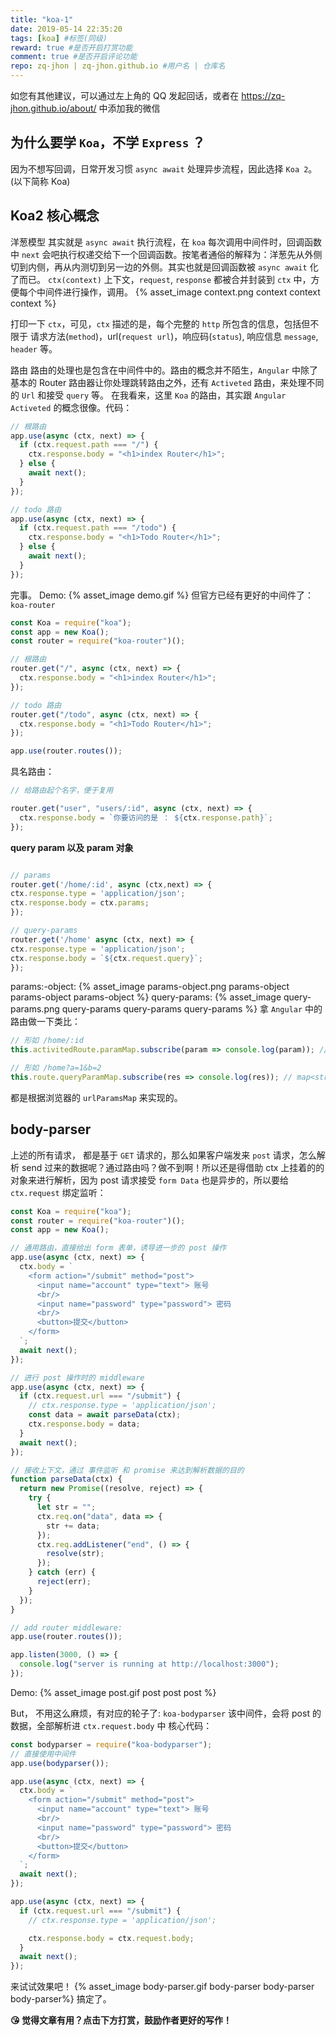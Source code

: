 ```yaml
---
title: "koa-1"
date: 2019-05-14 22:35:20
tags: [koa] #标签(同级)
reward: true #是否开启打赏功能
comment: true #是否开启评论功能
repo: zq-jhon | zq-jhon.github.io #用户名 | 仓库名
---
```


如您有其他建议，可以通过左上角的 QQ 发起回话，或者在 https://zq-jhon.github.io/about/ 中添加我的微信


## 为什么要学 `Koa`，不学 `Express` ？

因为不想写回调，日常开发习惯 `async await` 处理异步流程，因此选择 `Koa 2`。(以下简称 Koa)

## Koa2 核心概念

洋葱模型 其实就是 `async await` 执行流程，在 `koa` 每次调用中间件时，回调函数中 `next` 会吧执行权递交给下一个回调函数。按笔者通俗的解释为：洋葱先从外侧切到内侧，再从内测切到另一边的外侧。其实也就是回调函数被 `async await` 化了而已。
`ctx(context)` 上下文，`request`, `response` 都被合并封装到 `ctx` 中，方便每个中间件进行操作，调用。
{% asset_image context.png context context context %}

打印一下 `ctx`，可见，`ctx` 描述的是，每个完整的 `http` 所包含的信息，包括但不限于 请求方法(`method`)，url(`request url`)，响应码(`status`), 响应信息 `message`, `header` 等。

路由 路由的处理也是包含在中间件中的。路由的概念并不陌生，`Angular` 中除了基本的 Router 路由器让你处理跳转路由之外，还有 `Activeted` 路由，来处理不同的 `Url` 和接受 `query` 等。 在我看来，这里 `Koa` 的路由，其实跟 `Angular Activeted` 的概念很像。代码：

```javascript
// 根路由
app.use(async (ctx, next) => {
  if (ctx.request.path === "/") {
    ctx.response.body = "<h1>index Router</h1>";
  } else {
    await next();
  }
});

// todo 路由
app.use(async (ctx, next) => {
  if (ctx.request.path === "/todo") {
    ctx.response.body = "<h1>Todo Router</h1>";
  } else {
    await next();
  }
});
```

完事。 Demo:
{% asset_image demo.gif %}
但官方已经有更好的中间件了：`koa-router`

```javascript
const Koa = require("koa");
const app = new Koa();
const router = require("koa-router")();

// 根路由
router.get("/", async (ctx, next) => {
  ctx.response.body = "<h1>index Router</h1>";
});

// todo 路由
router.get("/todo", async (ctx, next) => {
  ctx.response.body = "<h1>Todo Router</h1>";
});

app.use(router.routes());
```

具名路由：

```javascript
// 给路由起个名字，便于复用

router.get("user", "users/:id", async (ctx, next) => {
  ctx.response.body = `你要访问的是 ： ${ctx.response.path}`;
});
```

**query param 以及 param 对象**

```javascript

// params
router.get('/home/:id', async (ctx,next) => {
ctx.response.type = 'application/json';
ctx.response.body = ctx.params;
});

// query-params
router.get('/home' async (ctx, next) => {
ctx.response.type = 'application/json';
ctx.response.body = `${ctx.request.query}`;
});
```

params:-object:
{% asset_image params-object.png params-object params-object params-object %}
query-params:
{% asset_image query-params.png query-params query-params query-params %}
拿 `Angular` 中的路由做一下类比：

```javascript
// 形如 /home/:id
this.activitedRoute.paramMap.subscribe(param => console.log(param)); // {"id": "4"}

// 形如 /home?a=1&b=2
this.route.queryParamMap.subscribe(res => console.log(res)); // map<string,number> = new Map({a: 1, b:2});
```

都是根据浏览器的 `urlParamsMap` 来实现的。

## body-parser

上述的所有请求， 都是基于 `GET` 请求的，那么如果客户端发来 `post` 请求，怎么解析 send 过来的数据呢？通过路由吗？做不到啊！所以还是得借助 ctx 上挂着的的对象来进行解析，因为 post 请求接受 `form Data` 也是异步的，所以要给 `ctx.request` 绑定监听：

```javascript
const Koa = require("koa");
const router = require("koa-router")();
const app = new Koa();

// 通用路由，直接给出 form 表单，诱导进一步的 post 操作
app.use(async (ctx, next) => {
  ctx.body = `
    <form action="/submit" method="post">
      <input name="account" type="text"> 账号
      <br/>
      <input name="password" type="password"> 密码
      <br/>
      <button>提交</button>
    </form>
  `;
  await next();
});

// 进行 post 操作时的 middleware
app.use(async (ctx, next) => {
  if (ctx.request.url === "/submit") {
    // ctx.response.type = 'application/json';
    const data = await parseData(ctx);
    ctx.response.body = data;
  }
  await next();
});

// 接收上下文，通过 事件监听 和 promise 来达到解析数据的目的
function parseData(ctx) {
  return new Promise((resolve, reject) => {
    try {
      let str = "";
      ctx.req.on("data", data => {
        str += data;
      });
      ctx.req.addListener("end", () => {
        resolve(str);
      });
    } catch (err) {
      reject(err);
    }
  });
}

// add router middleware:
app.use(router.routes());

app.listen(3000, () => {
  console.log("server is running at http://localhost:3000");
});
```


Demo: {% asset_image post.gif post post post %}

But， 不用这么麻烦，有对应的轮子了: `koa-bodyparser` 该中间件，会将 post 的数据，全部解析进 `ctx.request.body` 中
核心代码：

```javascript
const bodyparser = require("koa-bodyparser");
// 直接使用中间件
app.use(bodyparser());

app.use(async (ctx, next) => {
  ctx.body = `
    <form action="/submit" method="post">
      <input name="account" type="text"> 账号
      <br/>
      <input name="password" type="password"> 密码
      <br/>
      <button>提交</button>
    </form>
  `;
  await next();
});

app.use(async (ctx, next) => {
  if (ctx.request.url === "/submit") {
    // ctx.response.type = 'application/json';

    ctx.response.body = ctx.request.body;
  }
  await next();
});
```

来试试效果吧！
{% asset_image body-parser.gif body-parser body-parser body-parser%}
搞定了。

<b>😘 觉得文章有用？点击下方打赏，鼓励作者更好的写作！</b>
